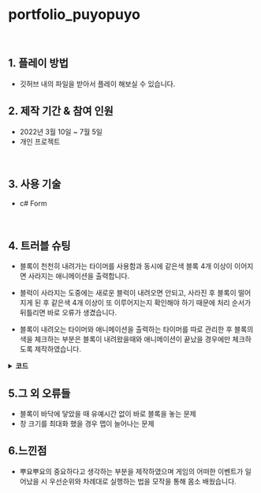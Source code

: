 # portfolio_puyopuyo

</br>

## 1. 플레이 방법
- 깃허브 내의 파일을 받아서 플레이 해보실 수 있습니다.

## 2. 제작 기간 & 참여 인원
- 2022년 3월 10일 ~ 7월 5일
- 개인 프로젝트

</br>

## 3. 사용 기술
  - c# Form

</br>

## 4. 트러블 슈팅
  - 블록이 천천히 내려가는 타이머를 사용함과 동시에 같은색 블록 4개 이상이 이어지면 사라지는 애니메이션을 출력합니다.
  
  - 블럭이 사라지는 도중에는 새로운 블럭이 내려오면 안되고, 사라진 후 블록이 떨어지게 된 후 같은색 4개 이상이 또 이루어지는지 확인해야 하기 때문에 처리 순서가 뒤틀리면 바로 오류가 생겼습니다.

  - 블록이 내려오는 타이머와 애니메이션을 출력하는 타이머를 따로 관리한 후 블록의 색을 체크하는 부분은 블록이 내려왔을때와 애니메이션이 끝났을 경우에만 체크하도록 제작하였습니다.

<details>
<summary><b>코드</b></summary>
<div markdown="1">

~~~java
/**
 * 게시물 필터 (Tag Name)
 */
private void timer2_Tick(object sender, EventArgs e){

            if (IsBlockDeletePaint && TimerCnt < 15)
                IsBlockDeletePaint = false;
            else if (!IsBlockDeletePaint && TimerCnt < 15)
                IsBlockDeletePaint = true;

            TimerCnt++;
            if (TimerCnt >= 15) {
                IsBlockDeletePaint = false;
                for (int y = 2; y < 14; y++)
                    for (int x = 0; x < 6; x++) {
                        if (CheckMap[y, x] != 0) {
                            if (Map[y, x] > 5 && Map[y, x] <= 21)
                                Map[y, x] = 21;
                            else if (Map[y, x] > 21 && Map[y, x] <= 37)
                                Map[y, x] = 37;
                            else if (Map[y, x] > 37 && Map[y, x] <= 53)
                                Map[y, x] = 53;
                            else if (Map[y, x] > 53 && Map[y, x] <= 69)
                                Map[y, x] = 69;
                            else if (Map[y, x] > 69 && Map[y, x] <= 84)
                                Map[y, x] = 85;
                        }
                    }
            }
            if (TimerCnt >= 24) {
                TimerCnt = 0;
                CheckStuckBlockDelete();
                score += (150 * DeleteCount) + (250 * (ScoreStack - 1)) * ScoreStack;
                ScoreStack++;
                DeleteCount = 0;
                for (int z = 0; z < 12; z++) {
                    for (int y = 13; y >= 2; y--) {
                        for (int x = 0; x < 6; x++) {
                            if (Map[y, x] == 0 && Map[y - 1, x] != 0) {
                                Map[y, x] = Map[y - 1, x];
                                Map[y - 1, x] = 0;
                                if (y != 13)
                                    y++;
                            }
                        }
                    }
                }
                BombBlockCnt = 0;
                BlockConnect();
                CheckStuckBlockCount();
                ChangeTimer = false;

                //블록 4개이상 확인
                for (int y = 2; y < 14; y++)
                    for (int x = 0; x < 6; x++) {
                        if (CheckMap[y, x] != 0) {
                            ChangeTimer = true;
                        }
                    }

                if (!ChangeTimer)
                    NextBlock();
            }

            panel1.Invalidate();
        }
~~~

</div>
</details>

## 5.그 외 오류들
  - 블록이 바닥에 닿았을 때 유예시간 없이 바로 블록을 놓는 문제
  - 창 크기를 최대화 했을 경우 맵이 늘어나는 문제
  
  
## 6.느낀점
- 뿌요뿌요의 중요하다고 생각하는 부분을 제작하였으며 게임의 어떠한 이벤트가 일어났을 시 우선순위와 차례대로 실행하는 법을 모작을 통해 몸소 배웠습니다.
